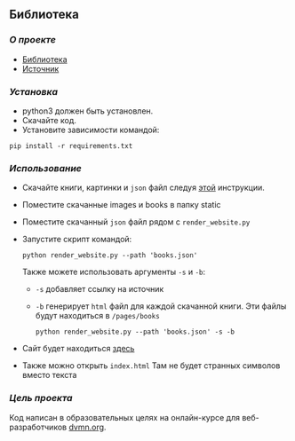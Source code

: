 ## Библиотека

### _О проекте_
* [Библиотека](https://den1slx.github.io/l5-books/)
* [Источник](https://tululu.org)


### _Установка_
- python3 должен быть установлен.
- Скачайте код.
- Установите зависимости командой:
```commandline
pip install -r requirements.txt
```



### _Использование_
* Скачайте книги, картинки и `json` файл следуя [этой](https://github.com/den1slx/l3-books/blob/main/README.md) инструкции.
* Поместите скачанные images и books в папку static
* Поместите скачанный `json` файл рядом с `render_website.py`
* Запустите скрипт командой:
    ```commandline
    python render_website.py --path 'books.json'
    ```
    Также можете использовать аргументы `-s` и `-b`:
  * `-s` добавляет ссылку на источник
  * `-b` генерирует `html` файл для каждой скачанной книги. Эти файлы будут находиться в `/pages/books`

    ```commandline
    python render_website.py --path 'books.json' -s -b
    ```

* Сайт будет находиться [здесь](http://127.0.0.1:5500)
* Также можно открыть `index.html` Там не будет странных символов вместо текста


### _Цель проекта_
Код написан в образовательных целях на онлайн-курсе для веб-разработчиков [dvmn.org](https://dvmn.org/).